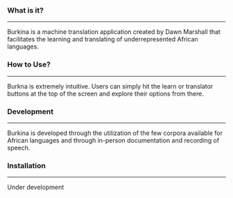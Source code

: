### What is it?
---
Burkina is a machine translation application created by Dawn Marshall that facilitates the learning and translating of underrepresented African languages. 

### How to Use?
---
Burkna is extremely intuitive. Users can simply hit the learn or translator buttons at the top of the screen and explore their options from there.

### Development
---
Burkina is developed through the utilization of the few corpora available for African languages and through in-person documentation and recording of speech.

### Installation
---
Under development
